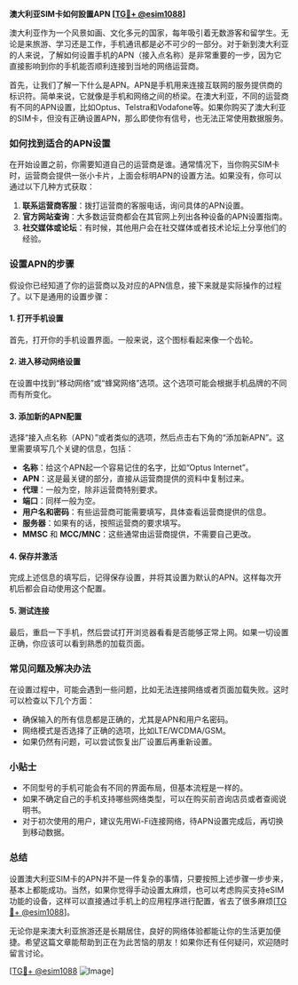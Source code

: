 **澳大利亚SIM卡如何設置APN [[TG💪+ @esim1088](https://t.me/s/esim1088)]**

澳大利亚作为一个风景如画、文化多元的国家，每年吸引着无数游客和留学生。无论是来旅游、学习还是工作，手机通讯都是必不可少的一部分。对于新到澳大利亚的人来说，了解如何设置手机的APN（接入点名称）是非常重要的一步，因为它直接影响到你的手机能否顺利连接到当地的网络运营商。

首先，让我们了解一下什么是APN。APN是手机用来连接互联网的服务提供商的标识符。简单来说，它就像是手机和网络之间的桥梁。在澳大利亚，不同的运营商有不同的APN设置，比如Optus、Telstra和Vodafone等。如果你购买了澳大利亚的SIM卡，但没有正确设置APN，那么即使你有信号，也无法正常使用数据服务。

### 如何找到适合的APN设置

在开始设置之前，你需要知道自己的运营商是谁。通常情况下，当你购买SIM卡时，运营商会提供一张小卡片，上面会标明APN的设置方法。如果没有，你可以通过以下几种方式获取：

1. **联系运营商客服**：拨打运营商的客服电话，询问具体的APN设置。
2. **官方网站查询**：大多数运营商都会在其官网上列出各种设备的APN设置指南。
3. **社交媒体或论坛**：有时候，其他用户会在社交媒体或者技术论坛上分享他们的经验。

### 设置APN的步骤

假设你已经知道了你的运营商以及对应的APN信息，接下来就是实际操作的过程了。以下是通用的设置步骤：

#### 1. 打开手机设置
首先，打开你的手机设置界面。一般来说，这个图标看起来像一个齿轮。

#### 2. 进入移动网络设置
在设置中找到“移动网络”或“蜂窝网络”选项。这个选项可能会根据手机品牌的不同而有所变化。

#### 3. 添加新的APN配置
选择“接入点名称（APN）”或者类似的选项，然后点击右下角的“添加新APN”。这里需要填写几个关键的信息，包括：

- **名称**：给这个APN起一个容易记住的名字，比如“Optus Internet”。
- **APN**：这是最关键的部分，直接从运营商提供的资料中复制过来。
- **代理**：一般为空，除非运营商特别要求。
- **端口**：同样一般为空。
- **用户名和密码**：有些运营商可能需要填写，具体查看运营商提供的信息。
- **服务器**：如果有的话，按照运营商的要求填写。
- **MMSC** 和 **MCC/MNC**：这些通常由运营商提供，不需要自己更改。

#### 4. 保存并激活
完成上述信息的填写后，记得保存设置，并将其设置为默认的APN。这样每次开机后都会自动使用这个配置。

#### 5. 测试连接
最后，重启一下手机，然后尝试打开浏览器看看是否能够正常上网。如果一切设置正确，你应该可以看到熟悉的加载页面。

### 常见问题及解决办法

在设置过程中，可能会遇到一些问题，比如无法连接网络或者页面加载失败。这时可以检查以下几个方面：

- 确保输入的所有信息都是正确的，尤其是APN和用户名密码。
- 网络模式是否选择了正确的选项，比如LTE/WCDMA/GSM。
- 如果仍然有问题，可以尝试恢复出厂设置后再重新设置。

### 小贴士

- 不同型号的手机可能会有不同的界面布局，但基本流程是一样的。
- 如果不确定自己的手机支持哪些网络类型，可以在购买前咨询店员或者查阅说明书。
- 对于初次使用的用户，建议先用Wi-Fi连接网络，待APN设置完成后，再切换到移动数据。

### 总结

设置澳大利亚SIM卡的APN并不是一件复杂的事情，只要按照上述步骤一步步来，基本上都能成功。当然，如果你觉得手动设置太麻烦，也可以考虑购买支持eSIM功能的设备，这样可以直接通过手机上的应用程序进行配置，省去了很多麻烦[[TG💪+ @esim1088](https://t.me/s/esim1088)]。

无论你是来澳大利亚旅游还是长期居住，良好的网络体验都能让你的生活更加便捷。希望这篇文章能帮助到正在为此苦恼的朋友！如果你还有任何疑问，欢迎随时留言讨论。

[[TG💪+ @esim1088](https://t.me/s/esim1088) ![Image](https://i.postimg.cc/4NQfJmqS/Snipaste-2025-05-13-00-14-12.png)]
